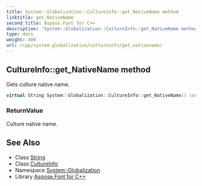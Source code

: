 ```yaml
---
title: System::Globalization::CultureInfo::get_NativeName method
linktitle: get_NativeName
second_title: Aspose.Font for C++
description: 'System::Globalization::CultureInfo::get_NativeName method. Gets culture native name in C++.'
type: docs
weight: 400
url: /cpp/system.globalization/cultureinfo/get_nativename/
---
```

## CultureInfo::get_NativeName method


Gets culture native name.

```cpp
virtual String System::Globalization::CultureInfo::get_NativeName() const
```


### ReturnValue

Culture native name.

## See Also

* Class [String](../../../system/string/)
* Class [CultureInfo](../)
* Namespace [System::Globalization](../../)
* Library [Aspose.Font for C++](../../../)
